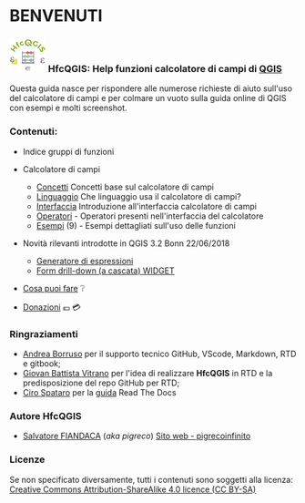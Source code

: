 
# BENVENUTI

### ![logo](img/logo_def2_64.png) HfcQGIS: Help funzioni calcolatore di campi di [QGIS](https://qgis.org/it/site/)

Questa guida nasce per rispondere alle numerose richieste di aiuto sull'uso del calcolatore di campi e per colmare un vuoto sulla guida online di QGIS con esempi e molti screenshot.

### Contenuti:

* Indice gruppi di funzioni
* Calcolatore di campi

    * [Concetti](./calcolatore_campi/concetti.md) Concetti base sul calcolatore di campi
    * [Linguaggio](https://gis.stackexchange.com/questions/247474/what-language-do-qgis-expressions-use-what-language-should-qgis-queries-be-writ) Che linguaggio usa il calcolatore di campi?
    * [Interfaccia](./calcolatore_campi/interfaccia.md) Introduzione all'interfaccia calcolatore di campi
    * [Operatori](./calcolatore_campi/operatori.md) - Operatori presenti nell'interfaccia del calcolatore
    * [Esempi](./esempi) (9) - Esempi dettagliati sull'uso delle funzioni

*  Novità rilevanti introdotte in QGIS 3.2 Bonn 22/06/2018
    * [Generatore di espressioni](https://github.com/pigreco/HfcQGIS/blob/master/novita_3.2.md#novit%C3%A0-rilevanti-introdotte-nella-32)
    * [Form drill-down (a cascata) WIDGET](https://github.com/pigreco/HfcQGIS/blob/master/novita_3.2.md#feature-form-drill-down-a-cascata--widget-value-relation-relazione-valore)
* [Cosa puoi fare](/CONTRIBUTING.md) ❔
* [Donazioni](https://www.paypal.me/pigrecoinfinito) 💶 💳

### Ringraziamenti

* [Andrea Borruso](https://twitter.com/aborruso?lang=it) per il supporto tecnico GitHub, VScode, Markdown, RTD e gitbook;
* [Giovan Battista Vitrano](https://twitter.com/gbvitrano?lang=it) per l'idea di realizzare **HfcQGIS** in RTD e la predisposizione del repo GitHub per RTD;
* [Ciro Spataro](https://twitter.com/cirospat?lang=it) per la [guida](http://come-creare-guida.readthedocs.io/it/latest/) Read The Docs

### Autore HfcQGIS
* [Salvatore FIANDACA](./autore.md) (_aka pigreco_) [Sito web - pigrecoinfinito](https://pigrecoinfinito.wordpress.com/)

### Licenze

Se non specificato diversamente, tutti i contenuti sono soggetti alla licenza: [Creative Commons Attribution-ShareAlike 4.0 licence (CC BY-SA)](https://creativecommons.org/licenses/by-sa/4.0/)
